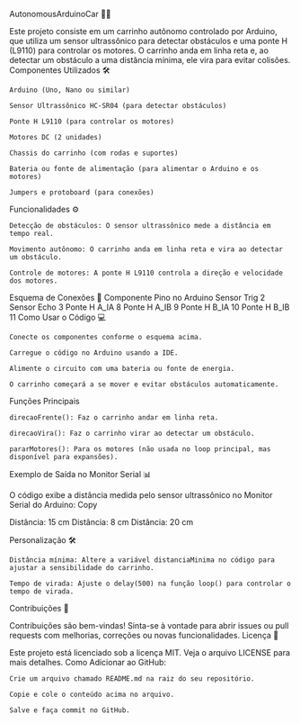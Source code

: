 AutonomousArduinoCar 🚗🤖

Este projeto consiste em um carrinho autônomo controlado por Arduino, que utiliza um sensor ultrassônico para detectar obstáculos e uma ponte H (L9110) para controlar os motores. O carrinho anda em linha reta e, ao detectar um obstáculo a uma distância mínima, ele vira para evitar colisões.
Componentes Utilizados 🛠️

    Arduino (Uno, Nano ou similar)

    Sensor Ultrassônico HC-SR04 (para detectar obstáculos)

    Ponte H L9110 (para controlar os motores)

    Motores DC (2 unidades)

    Chassis do carrinho (com rodas e suportes)

    Bateria ou fonte de alimentação (para alimentar o Arduino e os motores)

    Jumpers e protoboard (para conexões)

Funcionalidades ⚙️

    Detecção de obstáculos: O sensor ultrassônico mede a distância em tempo real.

    Movimento autônomo: O carrinho anda em linha reta e vira ao detectar um obstáculo.

    Controle de motores: A ponte H L9110 controla a direção e velocidade dos motores.

Esquema de Conexões 🔌
Componente	Pino no Arduino
Sensor Trig	2
Sensor Echo	3
Ponte H A_IA	8
Ponte H A_IB	9
Ponte H B_IA	10
Ponte H B_IB	11
Como Usar o Código 💻

    Conecte os componentes conforme o esquema acima.

    Carregue o código no Arduino usando a IDE.

    Alimente o circuito com uma bateria ou fonte de energia.

    O carrinho começará a se mover e evitar obstáculos automaticamente.

Funções Principais

    direcaoFrente(): Faz o carrinho andar em linha reta.

    direcaoVira(): Faz o carrinho virar ao detectar um obstáculo.

    pararMotores(): Para os motores (não usada no loop principal, mas disponível para expansões).

Exemplo de Saída no Monitor Serial 📊

O código exibe a distância medida pelo sensor ultrassônico no Monitor Serial do Arduino:
Copy

Distância: 15 cm
Distância: 8 cm
Distância: 20 cm

Personalização 🛠️

    Distância mínima: Altere a variável distanciaMinima no código para ajustar a sensibilidade do carrinho.

    Tempo de virada: Ajuste o delay(500) na função loop() para controlar o tempo de virada.

Contribuições 🤝

Contribuições são bem-vindas! Sinta-se à vontade para abrir issues ou pull requests com melhorias, correções ou novas funcionalidades.
Licença 📄

Este projeto está licenciado sob a licença MIT. Veja o arquivo LICENSE para mais detalhes.
Como Adicionar ao GitHub:

    Crie um arquivo chamado README.md na raiz do seu repositório.

    Copie e cole o conteúdo acima no arquivo.

    Salve e faça commit no GitHub.
